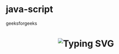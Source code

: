 # java-script
geeksforgeeks

<h1 align="center">
  <img src="https://readme-typing-svg.herokuapp.com?font=Fira+Code&weight=600&size=28&duration=3000&pause=1000&color=0000FF&center=true&vCenter=true&width=800&lines=Hi,+I+am+Tanu+Vishwakarma,;a+passionate+learning+and+developer;exploring+the+world+of+tech." alt="Typing SVG" />
</h1>
